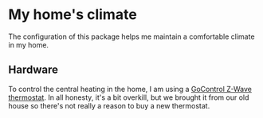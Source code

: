 # My home's climate

The configuration of this package helps me maintain a comfortable climate in my
home.

## Hardware

To control the central heating in the home, I am using a [GoControl Z-Wave 
thermostat](https://www.gocontrol.com/detail.php?productId=3). In all honesty, 
it's a bit overkill, but we brought it from our old house so there's not really
a reason to buy a new thermostat.

